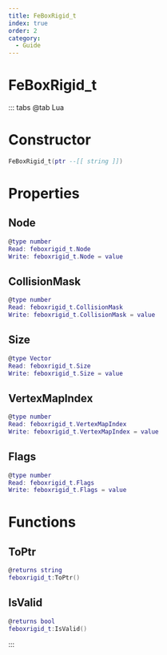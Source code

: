 ```yaml
---
title: FeBoxRigid_t
index: true
order: 2
category:
  - Guide
---
```


# FeBoxRigid_t

::: tabs
@tab Lua
# Constructor
```lua
FeBoxRigid_t(ptr --[[ string ]])
```
# Properties
## Node 
```lua
@type number
Read: feboxrigid_t.Node
Write: feboxrigid_t.Node = value
```
## CollisionMask 
```lua
@type number
Read: feboxrigid_t.CollisionMask
Write: feboxrigid_t.CollisionMask = value
```
## Size 
```lua
@type Vector
Read: feboxrigid_t.Size
Write: feboxrigid_t.Size = value
```
## VertexMapIndex 
```lua
@type number
Read: feboxrigid_t.VertexMapIndex
Write: feboxrigid_t.VertexMapIndex = value
```
## Flags 
```lua
@type number
Read: feboxrigid_t.Flags
Write: feboxrigid_t.Flags = value
```
# Functions
## ToPtr
```lua
@returns string
feboxrigid_t:ToPtr()
```
## IsValid
```lua
@returns bool
feboxrigid_t:IsValid()
```

:::
